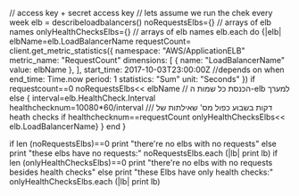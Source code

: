 // access key + secret access key
// lets assume we run the chek every week
elb = describeloadbalancers()
noRequestsElbs={} // arrays of elb names
onlyHealthChecksElbs={} // arrays of elb names
elb.each do 
{|elb|
elbName=elb.LoadBalancerName
requestCount= client.get_metric_statistics({
  namespace: "AWS/ApplicationELB"
  metric_name: "RequestCount"
  dimensions: [
    {
      name: "LoadBalancerName"
      value: elbName
    },
  ],
  start_time: 2017-10-03T23:00:00Z //depends on when
  end_time: Time.now
  period: 1
  statistics: "Sum"
  unit: "Seconds"
})
if requestcount==0
     noRequestsElbs<< elbName // הכנסת כל שמות ה-elb למערך
else
{
    interval=elb.HealthCheck.Interval
    healthchecknum=10080*60/interval  /// דקות בשבוע כפול מס' שאילתות של heath checks
     if healthchecknum==requestCount
      onlyHealthChecksElbs<< elb.LoadBalancerName}
 }
 end
      }
      
if  len (noRequestsElbs)==0 
    print "there're no elbs with no requests"
else
    print "these elbs have no requests:"
    noRequestsElbs.each (|lb| print lb)
 if  len (onlyHealthChecksElbs)==0
    print "there're no elbs with no requests besides health checks"
else
    print "these Elbs have only health checks:"
    onlyHealthChecksElbs.each (|lb| print lb)

